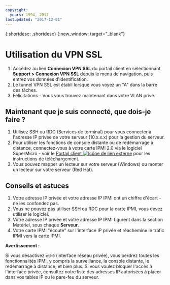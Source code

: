 ```yaml
---
copyright:
  years: 1994, 2017
lastupdated: "2017-12-01"
---
```


{:shortdesc: .shortdesc}
{:new_window: target="_blank"}

# Utilisation du VPN SSL

1. Accédez au lien **Connexion VPN SSL** du portail client en sélectionnant **Support > Connexion VPN SSL** depuis le menu de navigation, puis entrez vos données d'identification. 
2. Le tunnel VPN SSL est établi lorsque vous voyez un "A" dans la barre des tâches.
3. Félicitations - Vous vous trouvez maintenant dans votre VLAN privé.

## Maintenant que je suis connecté, que dois-je faire ?

1. Utilisez SSH ou RDC (Services de terminal) pour vous connecter à l'adresse IP privée de votre serveur (10.x.x.x) pour la gestion du serveur.
2. Pour utiliser les fonctions de console distante ou de redémarrage à distance, connectez-vous à votre carte IPMI 2.0 via le logiciel SuperMicro - voir le [Portail client ![Icône de lien externe](../../icons/launch-glyph.svg "Icône de lien externe")](https://control.softlayer.com/) pour les instructions de téléchargement.
3. Vous pouvez mapper un lecteur sur votre serveur (Windows) ou monter un lecteur sur votre serveur (Red Hat).

## Conseils et astuces

1. Votre adresse IP privée et votre adresse IP IPMI ont un chiffre d'écart - ne les confondez pas.
2. Vous ne pouvez pas utiliser SSH ou RDC pour la carte IPMI, vous devez utiliser le logiciel.
3. Votre adresse IP privée et votre adresse IP IPMI figurent dans la section Matériel, sous chaque **Serveur**.
4. Votre carte IPMI "écoute" sur l'interface IP privée et réachemine le trafic IPMI vers la carte IPMI.

**Avertissement :**

Si vous désactivez `eth0` (interface réseau privée), vous perdrez toutes les fonctionnalités IPMI, y compris la surveillance, la console distante, le redémarrage à distance, et bien plus. Si vous voulez bloquer l'accès à l'interface privée, consultez notre liste des adresses IP autorisées à placer dans vos tables IP ou le pare-feu du serveur.
